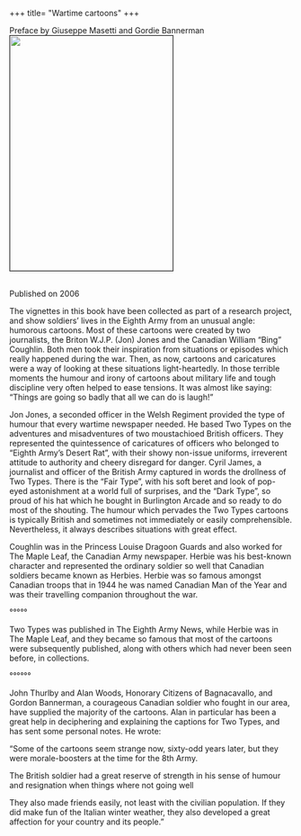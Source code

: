 +++
title= "Wartime cartoons"
+++

Preface by Giuseppe Masetti and Gordie Bannerman
<br>
<img src="/images/files/wartimecartoons.jpg" border="1" bordercolor="black" width="290" height="418"> 

<br>
Published on 2006

The vignettes in this book have been collected as part of a research project, and show soldiers’ lives in the Eighth Army from an unusual angle: humorous cartoons. Most of these cartoons were created by two journalists, the Briton W.J.P. (Jon) Jones and the Canadian William “Bing” Coughlin. Both men took their inspiration from situations or episodes which really happened during the war. Then, as now, cartoons and caricatures were a way of looking at these situations light-heartedly. In those terrible moments the humour and irony of cartoons about military life and tough discipline very often helped to ease tensions. It was almost like saying: “Things are going so badly that all we can do is laugh!”

Jon Jones, a seconded officer in the Welsh Regiment provided the type of humour that every wartime newspaper needed. He based Two Types on the adventures and misadventures of two moustachioed British officers. They represented the quintessence of caricatures of officers who belonged to “Eighth Army’s Desert Rat”, with their showy non-issue uniforms, irreverent attitude to authority and cheery disregard for danger.
Cyril James, a journalist and officer of the British Army captured in words the drollness of Two Types. There is the “Fair Type”, with his soft beret and look of pop-eyed astonishment at a world full of surprises, and the “Dark Type”, so proud of his hat which he bought in Burlington Arcade and so ready to do most of the shouting. The humour which pervades the Two Types cartoons is typically British and sometimes not immediately or easily comprehensible. Nevertheless, it always describes situations with great effect.

Coughlin was in the Princess Louise Dragoon Guards and also worked for The Maple Leaf, the Canadian Army newspaper. Herbie was his best-known character and represented the ordinary soldier so well that Canadian soldiers became known as Herbies. Herbie was so famous amongst Canadian troops that in 1944 he was named Canadian Man of the Year and was their travelling companion throughout the war.

°°°°°

Two Types was published in The Eighth Army News, while Herbie was in The Maple Leaf, and they became so famous that most of the cartoons were subsequently published, along with others which had never been seen before, in collections.

°°°°°°

John Thurlby and Alan Woods, Honorary Citizens of Bagnacavallo, and Gordon Bannerman, a courageous Canadian soldier who fought in our area, have supplied the majority of the cartoons. Alan in particular has been a great help in deciphering and explaining the captions for Two Types, and has sent some personal notes. 
He wrote:

“Some of the cartoons seem strange now, sixty-odd years later, but they were morale-boosters at the time for the 8th Army.

The British soldier had a great reserve of strength in his sense of humour and resignation when things where not going well

They also made friends easily, not least with the civilian population. If they did make fun of the Italian winter weather, they also developed a great affection for your country and its people.” 
